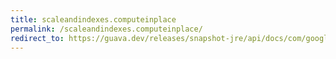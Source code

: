 ```yaml
---
title: scaleandindexes.computeinplace
permalink: /scaleandindexes.computeinplace/
redirect_to: https://guava.dev/releases/snapshot-jre/api/docs/com/google/common/math/Quantiles.ScaleAndIndexes.html#computeInPlace-double...-
---
```

